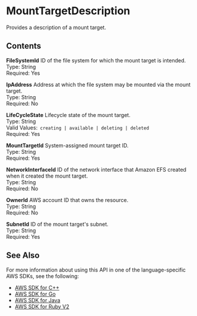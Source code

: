 # MountTargetDescription<a name="API_MountTargetDescription"></a>

Provides a description of a mount target\.

## Contents<a name="API_MountTargetDescription_Contents"></a>

 **FileSystemId**   <a name="efs-Type-MountTargetDescription-FileSystemId"></a>
ID of the file system for which the mount target is intended\.  
Type: String  
Required: Yes

 **IpAddress**   <a name="efs-Type-MountTargetDescription-IpAddress"></a>
Address at which the file system may be mounted via the mount target\.  
Type: String  
Required: No

 **LifeCycleState**   <a name="efs-Type-MountTargetDescription-LifeCycleState"></a>
Lifecycle state of the mount target\.  
Type: String  
Valid Values:` creating | available | deleting | deleted`   
Required: Yes

 **MountTargetId**   <a name="efs-Type-MountTargetDescription-MountTargetId"></a>
System\-assigned mount target ID\.  
Type: String  
Required: Yes

 **NetworkInterfaceId**   <a name="efs-Type-MountTargetDescription-NetworkInterfaceId"></a>
ID of the network interface that Amazon EFS created when it created the mount target\.  
Type: String  
Required: No

 **OwnerId**   <a name="efs-Type-MountTargetDescription-OwnerId"></a>
AWS account ID that owns the resource\.  
Type: String  
Required: No

 **SubnetId**   <a name="efs-Type-MountTargetDescription-SubnetId"></a>
ID of the mount target's subnet\.  
Type: String  
Required: Yes

## See Also<a name="API_MountTargetDescription_SeeAlso"></a>

For more information about using this API in one of the language\-specific AWS SDKs, see the following:
+  [AWS SDK for C\+\+](http://docs.aws.amazon.com/goto/SdkForCpp/elasticfilesystem-2015-02-01/MountTargetDescription) 
+  [AWS SDK for Go](http://docs.aws.amazon.com/goto/SdkForGoV1/elasticfilesystem-2015-02-01/MountTargetDescription) 
+  [AWS SDK for Java](http://docs.aws.amazon.com/goto/SdkForJava/elasticfilesystem-2015-02-01/MountTargetDescription) 
+  [AWS SDK for Ruby V2](http://docs.aws.amazon.com/goto/SdkForRubyV2/elasticfilesystem-2015-02-01/MountTargetDescription) 